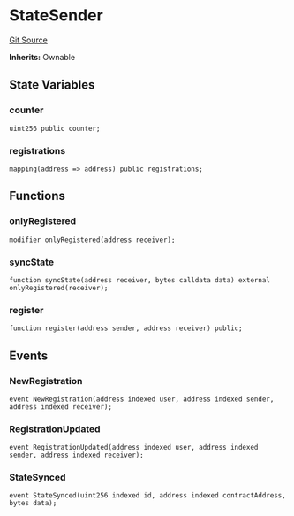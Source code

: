 # StateSender
[Git Source](https://github.com/maticnetwork/contracts/blob/155f729fd8db0676297384375468d4d45b8aa44e/contracts/root/stateSyncer/StateSender.sol)

**Inherits:**
Ownable


## State Variables
### counter

```solidity
uint256 public counter;
```


### registrations

```solidity
mapping(address => address) public registrations;
```


## Functions
### onlyRegistered


```solidity
modifier onlyRegistered(address receiver);
```

### syncState


```solidity
function syncState(address receiver, bytes calldata data) external onlyRegistered(receiver);
```

### register


```solidity
function register(address sender, address receiver) public;
```

## Events
### NewRegistration

```solidity
event NewRegistration(address indexed user, address indexed sender, address indexed receiver);
```

### RegistrationUpdated

```solidity
event RegistrationUpdated(address indexed user, address indexed sender, address indexed receiver);
```

### StateSynced

```solidity
event StateSynced(uint256 indexed id, address indexed contractAddress, bytes data);
```

